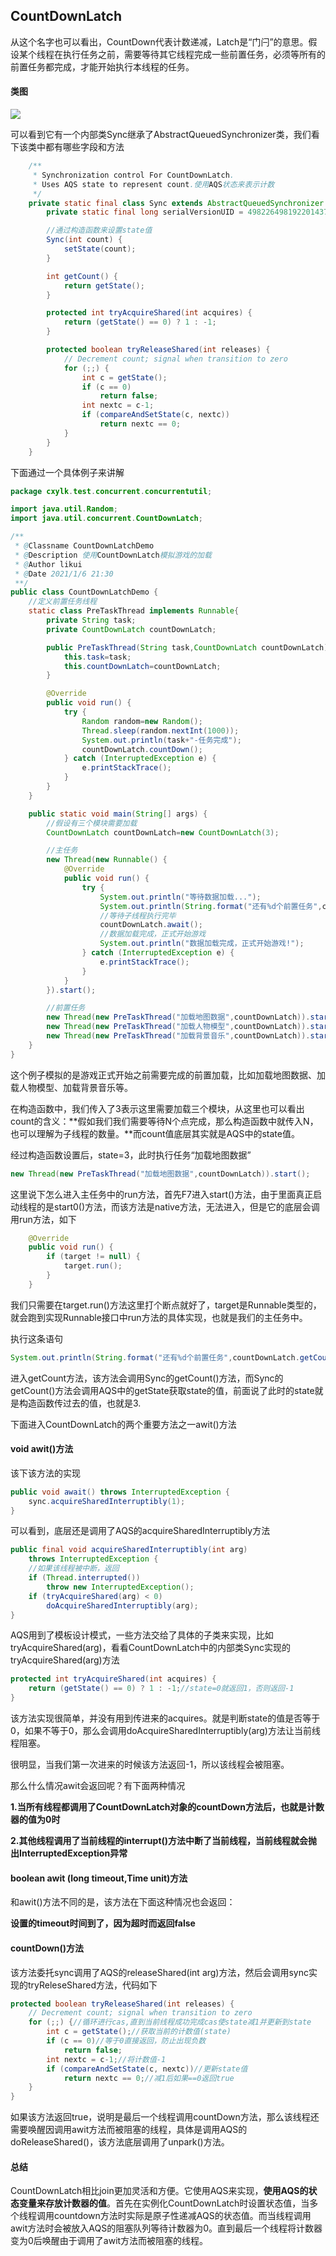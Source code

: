 ## CountDownLatch

从这个名字也可以看出，CountDown代表计数递减，Latch是“门闩”的意思。假设某个线程在执行任务之前，需要等待其它线程完成一些前置任务，必须等所有的前置任务都完成，才能开始执行本线程的任务。

#### 类图

![](https://s3.ax1x.com/2021/01/22/sIpWPH.png)

可以看到它有一个内部类Sync继承了AbstractQueuedSynchronizer类，我们看下该类中都有哪些字段和方法

~~~java
    /**
     * Synchronization control For CountDownLatch.
     * Uses AQS state to represent count.使用AQS状态来表示计数
     */
    private static final class Sync extends AbstractQueuedSynchronizer {
        private static final long serialVersionUID = 4982264981922014374L;

        //通过构造函数来设置state值
        Sync(int count) {
            setState(count);
        }

        int getCount() {
            return getState();
        }

        protected int tryAcquireShared(int acquires) {
            return (getState() == 0) ? 1 : -1;
        }

        protected boolean tryReleaseShared(int releases) {
            // Decrement count; signal when transition to zero
            for (;;) {
                int c = getState();
                if (c == 0)
                    return false;
                int nextc = c-1;
                if (compareAndSetState(c, nextc))
                    return nextc == 0;
            }
        }
    }
~~~

下面通过一个具体例子来讲解

~~~java
package cxylk.test.concurrent.concurrentutil;

import java.util.Random;
import java.util.concurrent.CountDownLatch;

/**
 * @Classname CountDownLatchDemo
 * @Description 使用CountDownLatch模拟游戏的加载
 * @Author likui
 * @Date 2021/1/6 21:30
 **/
public class CountDownLatchDemo {
    //定义前置任务线程
    static class PreTaskThread implements Runnable{
        private String task;
        private CountDownLatch countDownLatch;

        public PreTaskThread(String task,CountDownLatch countDownLatch){
            this.task=task;
            this.countDownLatch=countDownLatch;
        }

        @Override
        public void run() {
            try {
                Random random=new Random();
                Thread.sleep(random.nextInt(1000));
                System.out.println(task+"-任务完成");
                countDownLatch.countDown();
            } catch (InterruptedException e) {
                e.printStackTrace();
            }
        }
    }

    public static void main(String[] args) {
        //假设有三个模块需要加载
        CountDownLatch countDownLatch=new CountDownLatch(3);

        //主任务
        new Thread(new Runnable() {
            @Override
            public void run() {
                try {
                    System.out.println("等待数据加载...");
                    System.out.println(String.format("还有%d个前置任务",countDownLatch.getCount()));
                    //等待子线程执行完毕
                    countDownLatch.await();
                    //数据加载完成，正式开始游戏
                    System.out.println("数据加载完成，正式开始游戏!");
                } catch (InterruptedException e) {
                    e.printStackTrace();
                }
            }
        }).start();

        //前置任务
        new Thread(new PreTaskThread("加载地图数据",countDownLatch)).start();
        new Thread(new PreTaskThread("加载人物模型",countDownLatch)).start();
        new Thread(new PreTaskThread("加载背景音乐",countDownLatch)).start();
    }
}
~~~

这个例子模拟的是游戏正式开始之前需要完成的前置加载，比如加载地图数据、加载人物模型、加载背景音乐等。

在构造函数中，我们传入了3表示这里需要加载三个模块，从这里也可以看出count的含义：**假如我们我们需要等待N个点完成，那么构造函数中就传入N，也可以理解为子线程的数量。**而count值底层其实就是AQS中的state值。

经过构造函数设置后，state=3，此时执行任务“加载地图数据”

~~~java
new Thread(new PreTaskThread("加载地图数据",countDownLatch)).start();
~~~

这里说下怎么进入主任务中的run方法，首先F7进入start()方法，由于里面真正启动线程的是start0()方法，而该方法是native方法，无法进入，但是它的底层会调用run方法，如下

~~~java
    @Override
    public void run() {
        if (target != null) {
            target.run();
        }
    }
~~~

我们只需要在target.run()方法这里打个断点就好了，target是Runnable类型的，就会跑到实现Runnable接口中run方法的具体实现，也就是我们的主任务中。

执行这条语句

~~~java
System.out.println(String.format("还有%d个前置任务",countDownLatch.getCount()));
~~~

进入getCount方法，该方法会调用Sync的getCount()方法，而Sync的getCount()方法会调用AQS中的getState获取state的值，前面说了此时的state就是构造函数传过去的值，也就是3.

下面进入CountDownLatch的两个重要方法之一awit()方法

#### void awit()方法

该下该方法的实现

~~~java
public void await() throws InterruptedException {
    sync.acquireSharedInterruptibly(1);
}
~~~

可以看到，底层还是调用了AQS的acquireSharedInterruptibly方法

~~~java
public final void acquireSharedInterruptibly(int arg)
    throws InterruptedException {
    //如果该线程被中断，返回
    if (Thread.interrupted())
        throw new InterruptedException();
    if (tryAcquireShared(arg) < 0)
        doAcquireSharedInterruptibly(arg);
}
~~~

AQS用到了模板设计模式，一些方法交给了具体的子类来实现，比如tryAcquireShared(arg)，看看CountDownLatch中的内部类Sync实现的tryAcquireShared(arg)方法

~~~java
protected int tryAcquireShared(int acquires) {
    return (getState() == 0) ? 1 : -1;//state=0就返回1，否则返回-1
}
~~~

该方法实现很简单，并没有用到传进来的acquires。就是判断state的值是否等于0，如果不等于0，那么会调用doAcquireSharedInterruptibly(arg)方法让当前线程阻塞。

很明显，当我们第一次进来的时候该方法返回-1，所以该线程会被阻塞。

那么什么情况awit会返回呢？有下面两种情况

**1.当所有线程都调用了CountDownLatch对象的countDown方法后，也就是计数器的值为0时**

**2.其他线程调用了当前线程的interrupt()方法中断了当前线程，当前线程就会抛出InterruptedException异常**

#### boolean awit (long timeout,Time unit)方法

和awit()方法不同的是，该方法在下面这种情况也会返回：

**设置的timeout时间到了，因为超时而返回false**

#### countDown()方法

该方法委托sync调用了AQS的releaseShared(int arg)方法，然后会调用sync实现的tryReleseShared方法，代码如下

~~~java
protected boolean tryReleaseShared(int releases) {
    // Decrement count; signal when transition to zero
    for (;;) {//循环进行cas,直到当前线程成功完成cas使state减1并更新到state
        int c = getState();//获取当前的计数值(state)
        if (c == 0)//等于0直接返回，防止出现负数
            return false;
        int nextc = c-1;//将计数值-1
        if (compareAndSetState(c, nextc))//更新state值
            return nextc == 0;//减1后如果==0返回true
    }
}
~~~

如果该方法返回true，说明是最后一个线程调用countDown方法，那么该线程还需要唤醒因调用awit方法而被阻塞的线程，具体是调用AQS的doReleaseShared()，该方法底层调用了unpark()方法。

#### 总结

CountDownLatch相比join更加灵活和方便。它使用AQS来实现，**使用AQS的状态变量来存放计数器的值**。首先在实例化CountDownLatch时设置状态值，当多个线程调用countdown方法时实际是原子性递减AQS的状态值。而当线程调用awit方法时会被放入AQS的阻塞队列等待计数器为0。直到最后一个线程将计数器变为0后唤醒由于调用了awit方法而被阻塞的线程。